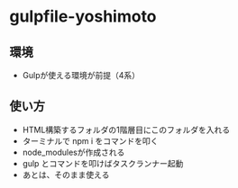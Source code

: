 # gulpfile-yoshimoto

## 環境
- Gulpが使える環境が前提（4系）

## 使い方
- HTML構築するフォルダの1階層目にこのフォルダを入れる
- ターミナルで npm i をコマンドを叩く
- node_modulesが作成される
- gulp とコマンドを叩けばタスクランナー起動
- あとは、そのまま使える


